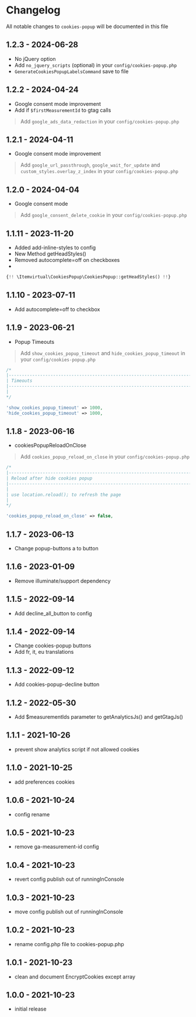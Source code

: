 # Changelog

All notable changes to `cookies-popup` will be documented in this file

## 1.2.3 - 2024-06-28

- No jQuery option
- Add `no_jquery_scripts` (optional) in your `config/cookies-popup.php`
- `GenerateCookiesPopupLabelsCommand` save to file

## 1.2.2 - 2024-04-24

- Google consent mode improvement
- Add if `$firstMeasurementId` to gtag calls

> Add `google_ads_data_redaction` in your `config/cookies-popup.php`

## 1.2.1 - 2024-04-11

- Google consent mode improvement

> Add `google_url_passthrough`, `google_wait_for_update` and `custom_styles.overlay_z_index` in your `config/cookies-popup.php`

## 1.2.0 - 2024-04-04

- Google consent mode

> Add `google_consent_delete_cookie` in your `config/cookies-popup.php`

## 1.1.11 - 2023-11-20

- Added add-inline-styles to config
- New Method getHeadStyles()
- Removed autocomplete=off on checkboxes
-

```php
{!! \Itemvirtual\CookiesPopup\CookiesPopup::getHeadStyles() !!}
```

## 1.1.10 - 2023-07-11

- Add autocomplete=off to checkbox

## 1.1.9 - 2023-06-21

- Popup Timeouts

> Add `show_cookies_popup_timeout` and `hide_cookies_popup_timeout` in your `config/cookies-popup.php`

```php
/*
|--------------------------------------------------------------------------
| Timeouts
|--------------------------------------------------------------------------
|
*/

'show_cookies_popup_timeout' => 1000,
'hide_cookies_popup_timeout' => 1000,
```

## 1.1.8 - 2023-06-16

- cookiesPopupReloadOnClose

> Add `cookies_popup_reload_on_close` in your `config/cookies-popup.php`

```php
/*
|--------------------------------------------------------------------------
| Reload after hide cookies popup
|--------------------------------------------------------------------------
|
| use location.reload(); to refresh the page
|
*/

'cookies_popup_reload_on_close' => false,
```

## 1.1.7 - 2023-06-13

- Change popup-buttons a to button

## 1.1.6 - 2023-01-09

- Remove illuminate/support dependency

## 1.1.5 - 2022-09-14

- Add decline_all_button to config

## 1.1.4 - 2022-09-14

- Change cookies-popup buttons
- Add fr, it, eu translations

## 1.1.3 - 2022-09-12

- Add cookies-popup-decline button

## 1.1.2 - 2022-05-30

- Add $measurementIds parameter to getAnalyticsJs() and getGtagJs()

## 1.1.1 - 2021-10-26

- prevent show analytics script if not allowed cookies

## 1.1.0 - 2021-10-25

- add preferences cookies

## 1.0.6 - 2021-10-24

- config rename

## 1.0.5 - 2021-10-23

- remove ga-measurement-id config

## 1.0.4 - 2021-10-23

- revert config publish out of runningInConsole

## 1.0.3 - 2021-10-23

- move config publish out of runningInConsole

## 1.0.2 - 2021-10-23

- rename config.php file to cookies-popup.php

## 1.0.1 - 2021-10-23

- clean and document EncryptCookies except array

## 1.0.0 - 2021-10-23

- initial release
